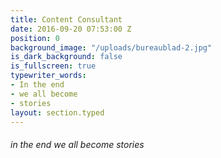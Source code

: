 ```yaml
---
title: Content Consultant
date: 2016-09-20 07:53:00 Z
position: 0
background_image: "/uploads/bureaublad-2.jpg"
is_dark_background: false
is_fullscreen: true
typewriter_words:
- In the end
- we all become
- stories
layout: section.typed
---
```


###### <span id="typed">in the end we all become stories</span>